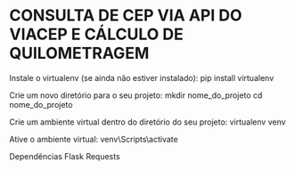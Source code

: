 # CONSULTA DE CEP VIA API DO VIACEP E CÁLCULO DE QUILOMETRAGEM

Instale o virtualenv (se ainda não estiver instalado):
pip install virtualenv

Crie um novo diretório para o seu projeto:
mkdir nome_do_projeto
cd nome_do_projeto

Crie um ambiente virtual dentro do diretório do seu projeto:
virtualenv venv

Ative o ambiente virtual:
venv\Scripts\activate

Dependências
Flask
Requests